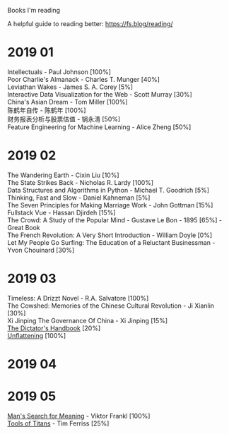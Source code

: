 Books I'm reading

A helpful guide to reading better: https://fs.blog/reading/  

# 2019 01

Intellectuals - Paul Johnson [100%]  
Poor Charlie's Almanack - Charles T. Munger [40%]  
Leviathan Wakes - James S. A. Corey [5%]  
Interactive Data Visualization for the Web - Scott Murray [30%]  
China's Asian Dream - Tom Miller [100%]  
陈鹤年自传 - 陈鹤年 [100%]  
财务报表分析与股票估值 - 锅永清 [50%]  
Feature Engineering for Machine Learning - Alice Zheng [50%]  

# 2019 02

The Wandering Earth - Cixin Liu [10%]  
The State Strikes Back - Nicholas R. Lardy [100%]  
Data Structures and Algorithms in Python - Michael T. Goodrich [5%]  
Thinking, Fast and Slow - Daniel Kahneman [5%]  
The Seven Principles for Making Marriage Work - John Gottman [15%]  
Fullstack Vue - Hassan Djirdeh [15%]  
The Crowd: A Study of the Popular Mind - Gustave Le Bon - 1895 [65%] - Great Book  
The French Revolution: A Very Short Introduction - William Doyle [0%]  
Let My People Go Surfing: The Education of a Reluctant Businessman - Yvon Chouinard [30%]

# 2019 03

Timeless: A Drizzt Novel - R.A. Salvatore [100%]  
The Cowshed: Memories of the Chinese Cultural Revolution - Ji Xianlin [30%]  
Xi Jinping The Governance Of China - Xi Jinping [15%]  
[The Dictator's Handbook](https://www.amazon.com/Dictators-Handbook-Behavior-Almost-Politics-ebook/dp/B005GPSLHI/ref=sr_1_1?crid=3J62CV7L7S89E&keywords=the+dictator%27s+handbook&qid=1553744784&s=books&sprefix=the+dictator%27s+handbook%2Cstripbooks-intl-ship%2C704&sr=1-1) [20%]  
[Unflattening](https://www.amazon.com/Unflattening-Nick-Sousanis/dp/0674744438) [100%]  

# 2019 04

# 2019 05

[Man's Search for Meaning](https://en.wikipedia.org/wiki/Man's_Search_for_Meaning) - Viktor Frankl [100%]  
[Tools of Titans](https://books.google.com/books/about/Tools_of_Titans.html?id=fjr3DAAAQBAJ&source=kp_book_description) - Tim Ferriss [25%]

